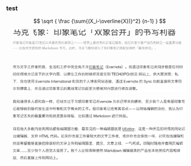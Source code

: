 ### test


$$ \sqrt
{
\frac
{\sum{(X_i-\overline{X})}^2}
{n-1}
} $$


![Alt text](./1497546491654.png)

